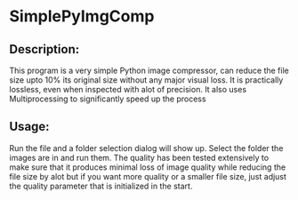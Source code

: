 # SimplePyImgComp

## Description:
This program is a very simple Python image compressor, can reduce the file size upto 10% its original size without any major visual loss. It is practically lossless, even when inspected with alot of precision. It also uses Multiprocessing to significantly speed up the process

## Usage:
Run the file and a folder selection dialog will show up. Select the folder the images are in and run them. The quality has been tested extensively to make sure that it produces minimal loss of image quality while reducing the file size by alot but if you want more quality or a smaller file size, just adjust the quality parameter that is initialized in the start.
